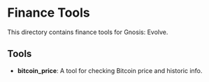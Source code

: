 # Finance Tools

This directory contains finance tools for Gnosis: Evolve.

## Tools

- **bitcoin_price**: A tool for checking Bitcoin price and historic info.
